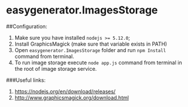 ﻿# easygenerator.ImagesStorage

##Configuration:
1. Make sure you have installed `nodejs >= 5.12.0`;
2. Install GraphicsMagick (make sure that variable exists in PATH)
3. Open `easygenerator.ImagesStorage` folder and run `npm Install` command from terminal.
4. To run image storage execute `node app.js` command from terminal in the root of image storage service.

###Useful links:
1. https://nodejs.org/en/download/releases/
2. http://www.graphicsmagick.org/download.html